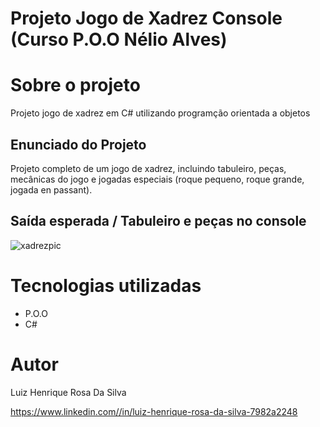 # Projeto Jogo de Xadrez Console (Curso P.O.O Nélio Alves)


# Sobre o projeto

Projeto jogo de xadrez em C# utilizando programção orientada a objetos

## Enunciado do Projeto
<p>Projeto completo de um jogo de xadrez, incluindo tabuleiro, peças, mecânicas do jogo e jogadas especiais (roque pequeno, roque grande, jogada en passant).<p/>

## Saída esperada / Tabuleiro e peças no console
![xadrezpic](https://github.com/luizsilva132/dio-resumos-git-github/assets/112888865/8299d63e-14d4-4c39-a37c-bc42eb118621)

# Tecnologias utilizadas
- P.O.O
- C#
  
# Autor

Luiz Henrique Rosa Da Silva

https://www.linkedin.com//in/luiz-henrique-rosa-da-silva-7982a2248
